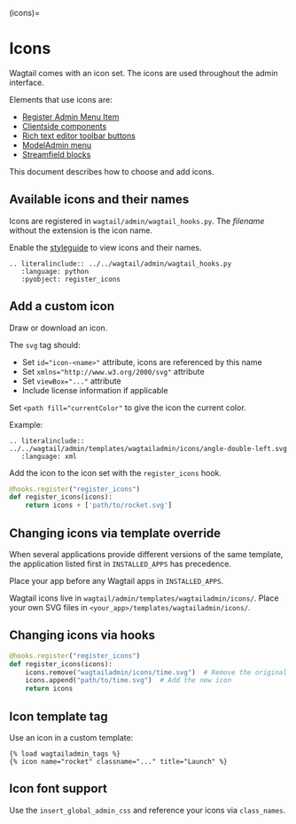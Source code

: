 (icons)=

# Icons

Wagtail comes with an icon set. The icons are used throughout the admin interface.

Elements that use icons are:

- [Register Admin Menu Item](register_admin_menu_item)
- [Clientside components](extending_clientside_components)
- [Rich text editor toolbar buttons](extending_the_draftail_editor)
- [ModelAdmin menu](modeladmin_menu_icon)
- [Streamfield blocks](custom_streamfield_blocks)

This document describes how to choose and add icons.

## Available icons and their names

Icons are registered in `wagtail/admin/wagtail_hooks.py`. 
The _filename_ without the extension is the icon name.

Enable the [styleguide](styleguide) to view icons and their names.

[//]: # (The code is included to present an up-to-date icon name list)

```{eval-rst}
.. literalinclude:: ../../wagtail/admin/wagtail_hooks.py
   :language: python
   :pyobject: register_icons
```

## Add a custom icon

Draw or download an icon.

The `svg` tag should:

- Set `id="icon-<name>"` attribute, icons are referenced by this name 
- Set `xmlns="http://www.w3.org/2000/svg"` attribute
- Set `viewBox="..."` attribute
- Include license information if applicable

Set `<path fill="currentColor"` to give the icon the current color.

Example:

```{eval-rst}
.. literalinclude:: ../../wagtail/admin/templates/wagtailadmin/icons/angle-double-left.svg
   :language: xml
```

Add the icon to the icon set with the `register_icons` hook.

```python
@hooks.register("register_icons")
def register_icons(icons):
    return icons + ['path/to/rocket.svg']
```

## Changing icons via template override

When several applications provide different versions of the same template, the application listed first in `INSTALLED_APPS` has precedence.

Place your app before any Wagtail apps in `INSTALLED_APPS`.

Wagtail icons live in `wagtail/admin/templates/wagtailadmin/icons/`.
Place your own SVG files in `<your_app>/templates/wagtailadmin/icons/`.

## Changing icons via hooks

```python
@hooks.register("register_icons")
def register_icons(icons):
    icons.remove("wagtailadmin/icons/time.svg")  # Remove the original icon
    icons.append("path/to/time.svg")  # Add the new icon
    return icons
```

## Icon template tag

Use an icon in a custom template:

```html+django
{% load wagtailadmin_tags %}
{% icon name="rocket" classname="..." title="Launch" %}
```

## Icon font support

Use the `insert_global_admin_css` and reference your icons via `class_names`.
